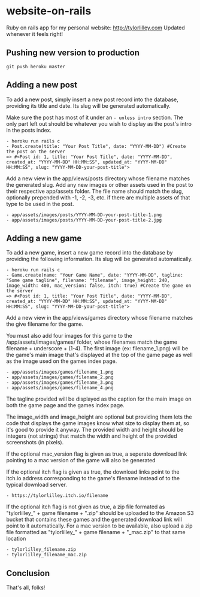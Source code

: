 # website-on-rails
Ruby on rails app for my personal website: http://tylorlilley.com
Updated whenever it feels right!

## Pushing new version to production
```
git push heroku master
```

## Adding a new post
To add a new post, simply insert a new post record into the database, providing its title and date. Its slug will be generated automatically.

Make sure the post has most of it under an `- unless intro` section. The only part left out should be whatever you wish to display as the post's intro in the posts index.

```
- heroku run rails c
- Post.create(title: "Your Post Title", date: "YYYY-MM-DD") #Create the post on the server
=> #<Post id: 1, title: "Your Post Title", date: "YYYY-MM-DD", created_at: "YYYY-MM-DD" HH:MM:SS", updated_at: "YYYY-MM-DD" HH:MM:SS", slug: "YYYY-MM-DD-your-post-title">
```

Add a new view in the app/views/posts directory whose filename matches the generated slug. Add any new images or other assets used in the post to their respective app/assets folder. The file name should match the slug, optionally prepended with -1, -2, -3, etc. if there are multiple assets of that type to be used in the post.

```
- app/assets/images/posts/YYYY-MM-DD-your-post-title-1.png
- app/assets/images/posts/YYYY-MM-DD-your-post-title-2.jpg
```

## Adding a new game
To add a new game, insert a new game record into the database by providing the following information. Its slug will be generated automatically.

```
- heroku run rails c
- Game.create(name: "Your Game Name", date: "YYYY-MM-DD", tagline: "Some game tagline", filename: "filename", image_height: 240, image_width: 400, mac_version: false, itch: true) #Create the game on the server
=> #<Post id: 1, title: "Your Post Title", date: "YYYY-MM-DD", created_at: "YYYY-MM-DD" HH:MM:SS", updated_at: "YYYY-MM-DD" HH:MM:SS", slug: "YYYY-MM-DD-your-post-title">
```

Add a new view in the app/views/games directory whose filename matches the give filename for the game. 

You must also add four images for this game to the /app/assets/images/games/ folder, whose filenames match the game filename + underscore + (1-4). The first image (ex: filename_1.png) will be the game's main image that's displayed at the top of the game page as well as the image used on the games index page.

```
- app/assets/images/games/filename_1.png
- app/assets/images/games/filename_2.png
- app/assets/images/games/filename_3.png
- app/assets/images/games/filename_4.png
```

The tagline provided will be displayed as the caption for the main image on both the game page and the games index page.

The image_width and image_height are optional but providing them lets the code that displays the game images know what size to display them at, so it's good to provide it anyway. The provided width and height should be integers (not strings) that match the width and height of the provided screenshots (in pixels).

If the optional mac_version flag is given as true, a seperate download link pointing to a mac version of the game will also be generated

If the optional itch flag is given as true, the download links point to the itch.io address corresponding to the game's filename instead of to the typical download server.

```
- https://tylorlilley.itch.io/filename
```

If the optional itch flag is not given as true, a zip file formated as "tylorlilley_" + game filename + ".zip" should be uploaded to the Amazon S3 bucket that contains these games and the generated download link will point to it automatically. For a mac version to be available, also upload a zip file formatted as "tylorlilley_" + game filename + "_mac.zip" to that same location

```
- tylorlilley_filename.zip
- tylorlilley_filename_mac.zip
```

## Conclusion
That's all, folks!
